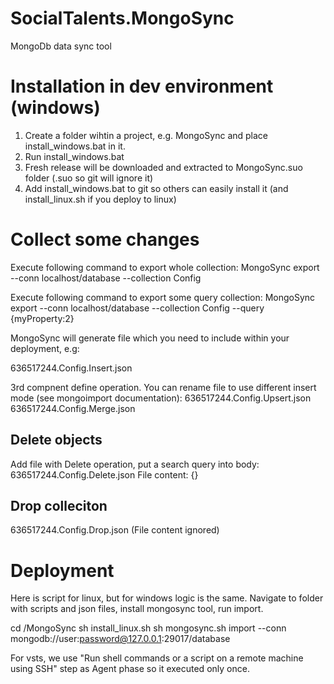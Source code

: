 
# SocialTalents.MongoSync
MongoDb data sync tool

# Installation in dev environment (windows)

1. Create a folder wihtin a project, e.g. MongoSync and place install_windows.bat in it.
2. Run install_windows.bat
3. Fresh release will be downloaded and extracted to MongoSync.suo folder (.suo so git will ignore it)
4. Add install_windows.bat to git so others can easily install it (and install_linux.sh if you deploy to linux)

# Collect some changes

Execute following command to export whole collection:
MongoSync export --conn localhost/database --collection Config 

Execute following command to export some query collection:
MongoSync export --conn localhost/database --collection Config --query {myProperty:2}

MongoSync will generate file which you need to include within your deployment, e.g:

636517244.Config.Insert.json

3rd compnent define operation. You can rename file to use different insert mode (see mongoimport documentation):
636517244.Config.Upsert.json
636517244.Config.Merge.json

## Delete objects
Add file with Delete operation, put a search query into body:
636517244.Config.Delete.json
File content:
{}

## Drop colleciton
636517244.Config.Drop.json
(File content ignored)

# Deployment

Here is script for linux, but for windows logic is the same. Navigate to folder with scripts and json files, install mongosync tool, run import.

cd /MongoSync
sh install_linux.sh
sh mongosync.sh import --conn mongodb://user:password@127.0.0.1:29017/database

For vsts, we use "Run shell commands or a script on a remote machine using SSH" step as Agent phase so it executed only once.
